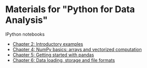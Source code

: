 # Materials for "Python for Data Analysis"

IPython notebooks
* [Chapter 2: Introductory examples](http://nbviewer.ipython.org/github/sefakilic/pydata-book/tree/master/ch02/notebook.ipynb)
* [Chapter 4: NumPy basics: arrays and vectorized computation](http://nbviewer.ipython.org/github/sefakilic/pydata-book/tree/master/ch04/notebook.ipynb)
* [Chapter 5: Getting started with pandas](http://nbviewer.ipython.org/github/sefakilic/pydata-book/tree/master/ch05/notebook.ipynb)
* [Chapter 6: Data loading, storage and file formats](http://nbviewer.ipython.org/github/sefakilic/pydata-book/tree/master/ch06/notebook.ipynb)
